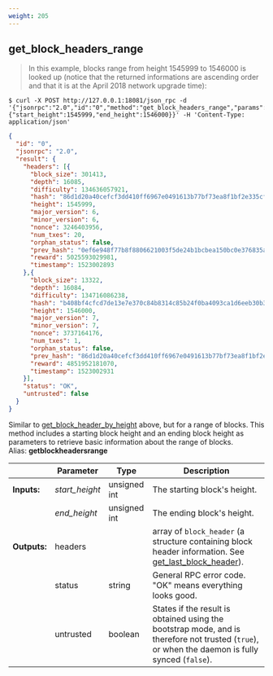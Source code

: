 ```yaml
---
weight: 205
---
```


## **get_block_headers_range**

> In this example, blocks range from height 1545999 to 1546000 is looked up (notice that the returned informations are ascending order and that it is at the April 2018 network upgrade time):

```shell
$ curl -X POST http://127.0.0.1:18081/json_rpc -d '{"jsonrpc":"2.0","id":"0","method":"get_block_headers_range","params":{"start_height":1545999,"end_height":1546000}}' -H 'Content-Type: application/json'
```
```json
{
  "id": "0",
  "jsonrpc": "2.0",
  "result": {
    "headers": [{
      "block_size": 301413,
      "depth": 16085,
      "difficulty": 134636057921,
      "hash": "86d1d20a40cefcf3dd410ff6967e0491613b77bf73ea8f1bf2e335cf9cf7d57a",
      "height": 1545999,
      "major_version": 6,
      "minor_version": 6,
      "nonce": 3246403956,
      "num_txes": 20,
      "orphan_status": false,
      "prev_hash": "0ef6e948f77b8f8806621003f5de24b1bcbea150bc0e376835aea099674a5db5",
      "reward": 5025593029981,
      "timestamp": 1523002893
    },{
      "block_size": 13322,
      "depth": 16084,
      "difficulty": 134716086238,
      "hash": "b408bf4cfcd7de13e7e370c84b8314c85b24f0ba4093ca1d6eeb30b35e34e91a",
      "height": 1546000,
      "major_version": 7,
      "minor_version": 7,
      "nonce": 3737164176,
      "num_txes": 1,
      "orphan_status": false,
      "prev_hash": "86d1d20a40cefcf3dd410ff6967e0491613b77bf73ea8f1bf2e335cf9cf7d57a",
      "reward": 4851952181070,
      "timestamp": 1523002931
    }],
    "status": "OK",
    "untrusted": false
  }
}
```
Similar to [get_block_header_by_height](#get-block-header-by-height) above, but for a range of blocks. This method includes a starting block height and an ending block height as parameters to retrieve basic information about the range of blocks.  
Alias: **getblockheadersrange**  

|             | Parameter      | Type         | Description
| ---         | ---            | ---          | ---
|**Inputs:**  | *start_height* | unsigned int | The starting block's height.
|             | *end_height*   | unsigned int | The ending block's height.
|**Outputs:** | headers        |              | array of `block_header` (a structure containing block header information. See [get_last_block_header](#get-last-block-header)).
|             | status         | string       | General RPC error code. "OK" means everything looks good.
|             | untrusted      | boolean      | States if the result is obtained using the bootstrap mode, and is therefore not trusted (`true`), or when the daemon is fully synced (`false`).
